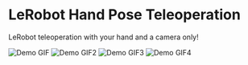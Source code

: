 # LeRobot Hand Pose Teleoperation
LeRobot teleoperation with your hand and a camera only!

![Demo GIF](robotarm1.gif)   ![Demo GIF2](robotarm1.gif)  ![Demo GIF3](robotarm1.gif)  ![Demo GIF4](robotarm1.gif)


